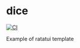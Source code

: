 # dice

[![CI](https://github.com/kdheepak/dice/workflows/CI/badge.svg)](https://github.com/kdheepak/dice/actions)

Example of ratatui template

